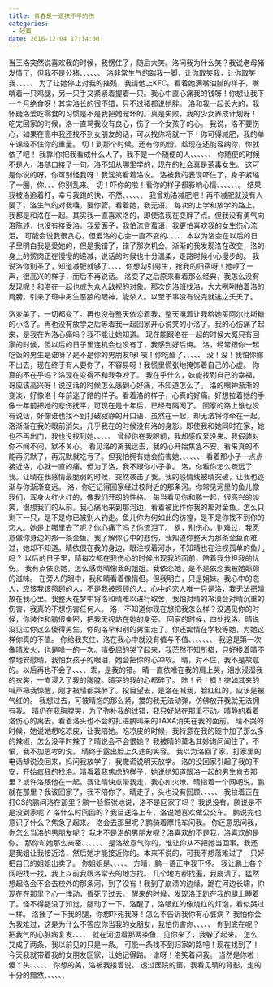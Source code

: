 ```yaml
---
title: 青春是一道扶不平的伤
categories:
 - 短篇
date: 2016-12-04 17:14:00
---
```




当王洛突然说喜欢我的时候，我愣住了，随后大笑。洛问我为什么笑？我说老母猪发情了，但我不是公猪、、、、、、
洛非常生气的踹我一脚，让你取笑我，让你取笑我、、、、、
为了让她停止对我的摧残，我请他上KFC。看着她满嘴油腻的样子，嘴啃着一只鸡腿，另一只手又紧紧着握着一只。我心中直心痛我的钱呀！你想让我下一个月绝食呀！其实洛长的很不错，只不过猪都说她胖。
洛和我一起长大的，我怀疑洛爱吃零食的习惯是不是我把她宠坏的。真是失败，我的少女养成计划呀！
吃完回家的时候，洛一直骂我没有良心，伤了一个女孩子的心。
我说，洛不要伤心，如果在高中我还找不到女朋友的话，可以找你将就一下！你可得减肥，我的单车课经不住你的重量。
切！到那个时候，还有你的份。趁现在还能容纳你，你就依了吧！
我靠!你把我看成什么人了，我不是一个随便的人、、、、、、
你随便的时候不是人，洛随口接了一句。洛不知从哪里学的，现在的社会真是茶毒女生。
这可是你说的呀，你可别怪我呀！我淫笑看着洛说。
洛被我的表现吓住了，身子紧缩了一圈，你、、、你别乱来。
切！吓你的啦！看你的样子都影响心情、、、、、、。
结果我被洛追着打，幸亏我跑的快，不然、、、、、、
我曾劝洛减肥吧！再不减肥就没有人要了，洛生气的对我嚷，要你管。看着她，我无语。
每次的上学和放学的路上，我都是和洛在一起。其实我一直喜欢洛的，即使洛现在变胖了点。但我没有勇气向洛陈述，也没有接受洛。我爱面子，我怕流言蜚语，我更怕喜欢我的女生伤心流泪。
 可能会说我很贪心，但爱洛的心会一直不变的、、、、
 本以为洛会在以后的日子里明白我是爱她的，但是我错了，错了那次机会。渐渐的我发现洛在改变，洛的身上的赘肉正在慢慢的递减，说话的时候也十分温柔，走路时候小心漫步的。 
我说洛你别圣了，知道减肥就够了、、、、你想勾引男生，抢我的归宿呀！她哼了一声，很高兴的样子，而后不再说话。
洛变了之后原来看着那么经典，我怎么没有发现呢！和洛在一起也成为众人敌视的对象。那次伤洛班找洛，大大咧咧拍着洛的肩膀。引来了班中男生恶狼的眼神，能杀人。以至于事没有说完就逃之夭夭了。

洛变美了，一切都变了。再也没有整天依恋着我，整天嚷着让我给她买阿尔比斯糖的小洛了。再也没有放学之后等着我一起回家开心说笑的小洛了。我的心伤痛了起来，是我在为洛心痛吗？我不能让她知道。
现在能跟洛在一起的时候大概只有回家的时候，但以后的日子里连机会也没有了，我感到好后悔。
洛，经常跟你一起吃饭的男生是谁呀？是不是你的男朋友呀!
咦！你吃醋了、、、、、
没！没！我怕你嫁不出去，现在终于有人要你了，不容易呀！我慌里慌张地掩饰着自己的心虚。
你真的不在乎吗？洛现在变得不和我争吵了。
我在乎什么，妹能找到自己的幸福，哥应该高兴呀！说这话的时候怎么感到心好痛，不知道怎么了。
洛的眼神渐渐的变淡，好像洛十年前迷了路的样子。看着洛的样子，心真的好痛。好想拉着她的手像十年前把她的悲伤抚平，可现在是十年后，已经有隔阂了。
回家的路上谁也没有说话，好像谁也找不到打破寂静的开口语，虽然在一起，却无法将你牵在一起。 
洛渐渐在我的眼前消失，几乎我在的时候没有洛的身影。即使我和她同时在家，她也不再出门，我也没找到她、、、、、
曾经你在我眼前，我却感叹爱没来。我假装对你不闻不问，默不关心。
看见洛的离我远去，我的心开始焦急不安。看来真的不能再沉默了，再沉默就吃亏了。但我怕拥有她会伤害她、、、、、、
看着那小子一点点接近洛，心就一直的痛。但为了洛，我不跟你小子争。
洛，你看你怎么疏远了我。让晴在我感情最脆弱的时候，突然袭击了我。我的感情线被晴突破，让我也逐渐与你渐渐变远。
洛，你还记得回家经过校附近的那条河。你常见河里的鱼儿像我们，浑身火红火红的，像我们开朗的性格。
每当看见你和鹏一起，很高兴的淡笑，很想我们的从前。我心痛地来到那河边，看着被比作你我的那对金鱼。怎么只剩下一只，是不是你已被别人钓走。鱼儿你为何如此的彷徨，是不是你找不到你的恋人。她是上哪里去了呢？你心痛了吗？你流泪了。
枫，别伤心，别难过，我愿意做你身边的那一条金鱼。我了解你心中的悲伤，我知道你整天为那条金鱼而难过，她却不知道。晴依偎在我的身边，眼注视着河水，不知晴也在注视孤单的鱼儿吗？
以后的日子里，晴每次都在我伤心的时候出现我的面前，陪着我分担我的忧伤。
我有点依恋她，怎么感觉晴像我的姐姐。我依恋她，是不是依恋我被她照顾的滋味。
在旁人的眼中，我和晴看着像情侣。但我明白，只是姐妹。我心中的恋人，应该我该照顾的人，不是我被照顾的人。心中的恋人唯一只是洛，我无法把晴放在我心里。我整天在梦中将洛和晴难以进行取舍，我怕对晴的冷漠会对晴沉重的伤害，我真的不想伤害任何人。
洛，不知道你现在想把我怎么样？没遇见你的时候，你装作和鹏很亲密，把我无视站在她的身旁。
回家的时候，四处找洛。晴说没见过你这么傻得男生，你的洛早和别的男生走了。你还痴情在学校等她，为她这样你真的不值。
你给我夹住，洛在我心中就没有值与不值、、、、、、、
我这是第一次像晴发火，也是唯一的一次。晴委屈的哭了起来，我茫然不知所措，只好搂着晴不停地安慰晴，我怕女孩子的眼泪，她会把你的心冲软。
晴，对不住，我不是故意的。以后再也不会了、、、、乖，是我的错。
晴一直依唯在我的肩上哭，泪水浸湿我的衣裳，一直浸入了我的胸膛。晴哭的我的心都碎了。
陆！云！枫！突如其来的喊声把我惊醒，刚才被晴都哭醉了。投目望去，是洛在喊我，脸红红的，应该是被气红的。
我想过去，可被晴抱的那么紧，搂的我无法动弹，仿佛放开我就无法拥有我。
晴仍在我胸膛哭，为了弥补我的过错，我只好站在那里不动。晴静的看着洛伤心的离去，看着洛头也不会的扎进鹏叫来的TAXA消失在我的面前。
晴不哭的时候，她说她想吃凉皮，让我陪她。吃凉皮的时候，我特意在我的碗中加了那么多的辣椒，怎么没平时辣了？晴说会不会恨她？
我被晴的莫名其妙询问闻住了，不恨，我不加思考的说。
晴终于露出脸上久违的笑容。
我以为洛回了家，打家里的电话却说没回来，妈问我放学了，我撒谎说明天放学。
洛的没回家引起了我的不安，开始疯狂的找洛。晴看着我焦虑的样子，她说她知道跟洛一起的男生肯去那里？或许洛跟他在一起。我让晴快点带我走，我心如火燎。晴指着一个网吧说，鹏就在那里？我该回家了，我不陪你了。晴走了，头也没有回顾、、、、、
我拉着正在打CS的鹏问洛在那里？鹏一脸慌张地说，洛不是回家了吗？
我说没有，鹏说是不是没到家呢？
洛什么时间回的？我目送洛上车，洛说她喜欢做公交车。
鹏说完也意识了什么？焦急了起来。
洛会去那里呢？鹏骑着摩托车问我。
你还意思问我，你怎么当洛的男朋友呢？
我才不是洛的男朋友呢？洛喜欢的不是我，洛喜欢的是你。
那你和她那么亲密、、、、、、
是洛故意气你的，谁让你从不把她当回事。我还是我姐让我接近洛，然后她才能接近你的。本来不说的，可我不想落难过了，只好把自己的姐姐出卖了。
你姐姐是、、、、、    方晴，鹏一语正中我下怀。
我让鹏上各个网吧找一找，我上以前我跟洛常去的地方找。
几个地方都找遍，我崩溃了。猛然想起洛会不会去校外的那条河，到了没有！我到了崩溃的边缘，跪在河边长啸，你现在在那里？心一悸动，昏死了过去。
醒来的时候，发现洛正趴在我的腿上睡着了。怪不得腿没了知觉，腿动了一下，洛醒了，洛眼红的像烧红的灯泡，看似哭过一样。
洛捶了一下我的腿，你想吓死我呀！怎么不告诉我你有心脏病？
我怕你会为我难过，这是为什么不答应你当我的女朋友，我怕伤害你、、、、、
你到底在呢？把我气的心脏病复发、、、、
就在河边看那两条鱼，见你来了，我躲了起来。
怎么又成了两条，我以前见的只是一条。
可能一条找不到归家的路吧！现在找到了！
今天我就带着我的女朋友回家，让她记得路。
谁呀！洛笑着问我。
当然是你啦！傻丫头、、、、、
你想的美，洛被我搂着说。
透过医院的窗，我看见晴的背影，走的十分的黯然、、、、、、 
